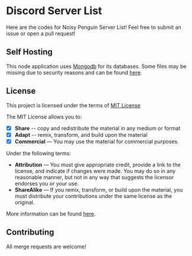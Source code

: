 # Discord Server List
Here are the codes for Noisy Penguin Server List! Feel free to submit an issue or open a pull request!

## Self Hosting
This node application uses [Mongodb](https://www.mongodb.com) for its databases. Some files may be missing due to security reasons and can be found [here](https://github.com/Discord-Server-List/discord-server-list/tree/main/secret).

## License
This project is licensed under the terms of [MIT License](https://github.com/Discord-Server-List/discord-server-list/blob/main/LICENSE)

The MIT License allows you to:
- [x] **Share** -- copy and redistribute the material in any medium or format
- [x] **Adapt** -- remix, transform, and build upon the material
- [x] **Commercial** — You may use the material for commercial purposes. 

 Under the following terms:
- **Attribution** — You must give appropriate credit, provide a link to the license, and indicate if changes were made. You may do so in any reasonable manner, but not in any way that suggests the licensor endorses you or your use.
- **ShareAlike** — If you remix, transform, or build upon the material, you must distribute your contributions under the same license as the original.

More information can be found [here](https://opensource.org/licenses/MIT).

## Contributing
All merge requests are welcome!